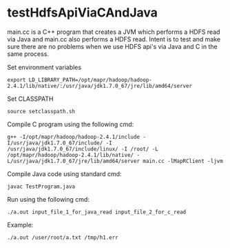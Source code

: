 testHdfsApiViaCAndJava
======================
main.cc is a C++ program that creates a JVM which performs a HDFS read via Java and main.cc also performs a HDFS read. Intent is to test and make sure there are no problems when we use HDFS api's via Java and C in the same process.

Set environment variables

```export LD_LIBRARY_PATH=/opt/mapr/hadoop/hadoop-2.4.1/lib/native/:/usr/java/jdk1.7.0_67/jre/lib/amd64/server```

Set CLASSPATH

```source setclasspath.sh```

Compile C program using the following cmd:

```g++ -I/opt/mapr/hadoop/hadoop-2.4.1/include -I/usr/java/jdk1.7.0_67/include/ -I /usr/java/jdk1.7.0_67/include/linux/ -I /root/ -L /opt/mapr/hadoop/hadoop-2.4.1/lib/native/ -L/usr/java/jdk1.7.0_67/jre/lib/amd64/server main.cc -lMapRClient -ljvm```

Compile Java code using standard cmd:

```javac TestProgram.java```

Run using the following cmd:

```./a.out input_file_1_for_java_read input_file_2_for_c_read```

Example:

```./a.out /user/root/a.txt /tmp/h1.err```
